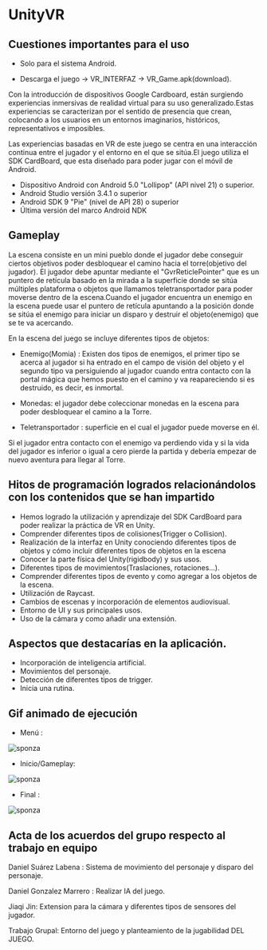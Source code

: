 
# UnityVR

## Cuestiones importantes para el uso

- Solo para el sistema Android.

- Descarga el juego -> VR_INTERFAZ -> VR_Game.apk(download).

Con la introducción de dispositivos Google Cardboard, están surgiendo experiencias inmersivas de realidad virtual para su uso generalizado.Estas experiencias se caracterizan por el sentido de presencia que crean, colocando a los usuarios en un entornos imaginarios, históricos, representativos e imposibles.

Las experiencias basadas en VR de este juego se centra en una interacción continua entre el jugador y el entorno en el que se sitúa.El juego utiliza el SDK CardBoard, que esta diseñado para poder jugar con el móvil de Android.

- Dispositivo Android con Android 5.0 "Lollipop" (API nivel 21) o superior.
- Android Studio versión 3.4.1 o superior
- Android SDK 9 "Pie" (nivel de API 28) o superior
- Última versión del marco Android NDK


## Gameplay 


La escena consiste en un mini pueblo donde el jugador debe conseguir ciertos objetivos poder desbloquear el camino hacia el torre(objetivo del jugador).
El jugador debe apuntar mediante el "GvrReticlePointer" que es un puntero de retícula basado en la mirada a la superficie donde se sitúa múltiples plataforma o objetos que llamamos teletransportador para poder moverse dentro de la escena.Cuando el jugador encuentra un enemigo en la escena puede usar el puntero de retícula apuntando a la posición donde se sitúa el enemigo para iniciar un disparo y destruir el objeto(enemigo) que se te va acercando.

En la escena del juego se incluye diferentes tipos de objetos:

- Enemigo(Momia) : Existen dos tipos de enemigos, el primer tipo se acerca al jugador si ha entrado en el campo de visión del objeto y el segundo tipo va persiguiendo al jugador cuando entra contacto con la portal mágica que hemos puesto en el camino y va reapareciendo si es destruido, es decir, es inmortal.

- Monedas: el jugador debe coleccionar monedas en la escena para poder desbloquear el camino a la Torre.

- Teletransportador : superficie en el cual el jugador puede moverse en él.

Si el jugador entra contacto con el enemigo va perdiendo vida y si la vida del jugador es inferior o igual a cero pierde la partida y debería empezar de nuevo aventura para llegar al Torre.



## Hitos de programación logrados relacionándolos con los contenidos que se han impartido
- Hemos logrado la utilización y aprendizaje del SDK CardBoard para poder realizar la práctica de VR en Unity.
- Comprender diferentes tipos de colisiones(Trigger o Collision).
- Realización de la interfaz en Unity conociendo diferentes tipos de objetos y cómo incluir diferentes tipos de objetos en la escena
- Conocer la parte física del Unity(rigidbody) y sus usos.
- Diferentes tipos de movimientos(Traslaciones, rotaciones...).
- Comprender diferentes tipos de evento y como agregar a los objetos de la escena.
- Utilización de Raycast.
- Cambios de escenas y incorporación de elementos audiovisual.
- Entorno de UI y sus principales usos.
- Uso de la cámara y como añadir una extensión.



## Aspectos que destacarías en la aplicación.
- Incorporación de inteligencia artificial.
- Movimientos del personaje.
- Detección de diferentes tipos de trigger.
- Inicia una rutina.


## Gif animado de ejecución

- Menú : 

![sponza](Gif/gifMenu.gif)


- Inicio/Gameplay: 

![sponza](Gif/gifInicio.gif)


- Final : 

![sponza](Gif/gifFinal.gif)


## Acta de los acuerdos del grupo respecto al trabajo en equipo
Daniel Suárez Labena : Sistema de movimiento del personaje y disparo del personaje.

Daniel Gonzalez Marrero : Realizar IA del juego.

Jiaqi Jin: Extension para la cámara y diferentes tipos de sensores del jugador.

Trabajo Grupal: Entorno del juego y planteamiento de la jugabilidad DEL JUEGO.

 
